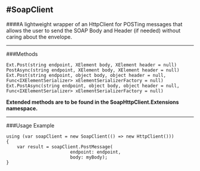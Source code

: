 #SoapClient
----------

####A lightweight wrapper of an HttpClient for POSTing messages that allows the user to send the SOAP Body and Header (if needed) without caring about the envelope.

----------

###Methods

	Ext.Post(string endpoint, XElement body, XElement header = null)
    PostAsync(string endpoint, XElement body, XElement header = null)
	Ext.Post(string endpoint, object body, object header = null, Func<IXElementSerializer> xElementSerializerFactory = null)
	Ext.PostAsync(string endpoint, object body, object header = null, Func<IXElementSerializer> xElementSerializerFactory = null)

**Extended methods are to be found in the SoapHttpClient.Extensions namespace.**

----------

###Usage Example

    using (var soapClient = new SoapClient(() => new HttpClient()))
    {
        var result = soapClient.PostMessage(
           					endpoint: endpoint,
            				body: myBody);
    }